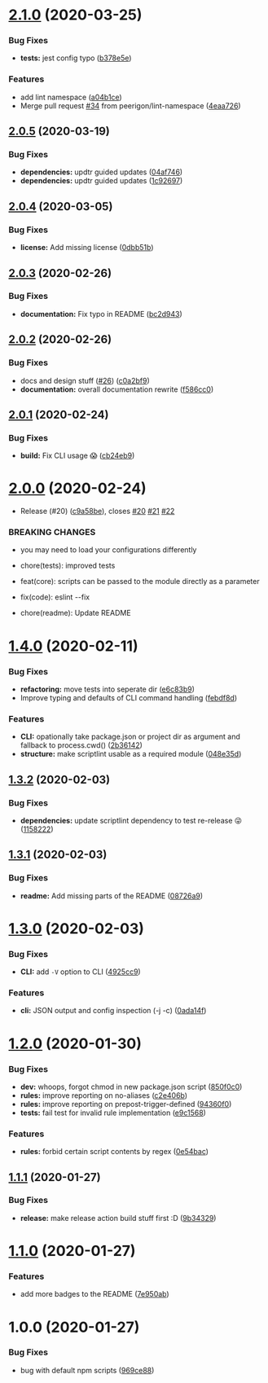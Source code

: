 # [2.1.0](https://github.com/peerigon/scriptlint/compare/v2.0.5...v2.1.0) (2020-03-25)


### Bug Fixes

* **tests:** jest config typo ([b378e5e](https://github.com/peerigon/scriptlint/commit/b378e5e))


### Features

* add lint namespace ([a04b1ce](https://github.com/peerigon/scriptlint/commit/a04b1ce))
* Merge pull request [#34](https://github.com/peerigon/scriptlint/issues/34) from peerigon/lint-namespace ([4eaa726](https://github.com/peerigon/scriptlint/commit/4eaa726))

## [2.0.5](https://github.com/peerigon/scriptlint/compare/v2.0.4...v2.0.5) (2020-03-19)


### Bug Fixes

* **dependencies:** updtr guided updates ([04af746](https://github.com/peerigon/scriptlint/commit/04af746))
* **dependencies:** updtr guided updates ([1c92697](https://github.com/peerigon/scriptlint/commit/1c92697))

## [2.0.4](https://github.com/peerigon/scriptlint/compare/v2.0.3...v2.0.4) (2020-03-05)


### Bug Fixes

* **license:** Add missing license ([0dbb51b](https://github.com/peerigon/scriptlint/commit/0dbb51b))

## [2.0.3](https://github.com/peerigon/scriptlint/compare/v2.0.2...v2.0.3) (2020-02-26)


### Bug Fixes

* **documentation:** Fix typo in README ([bc2d943](https://github.com/peerigon/scriptlint/commit/bc2d943))

## [2.0.2](https://github.com/peerigon/scriptlint/compare/v2.0.1...v2.0.2) (2020-02-26)


### Bug Fixes

* docs and design stuff ([#26](https://github.com/peerigon/scriptlint/issues/26)) ([c0a2bf9](https://github.com/peerigon/scriptlint/commit/c0a2bf9))
* **documentation:** overall documentation rewrite ([f586cc0](https://github.com/peerigon/scriptlint/commit/f586cc0))

## [2.0.1](https://github.com/peerigon/scriptlint/compare/v2.0.0...v2.0.1) (2020-02-24)


### Bug Fixes

* **build:** Fix CLI usage :scream: ([cb24eb9](https://github.com/peerigon/scriptlint/commit/cb24eb9))

# [2.0.0](https://github.com/peerigon/scriptlint/compare/v1.4.0...v2.0.0) (2020-02-24)


* Release (#20) ([c9a58be](https://github.com/peerigon/scriptlint/commit/c9a58be)), closes [#20](https://github.com/peerigon/scriptlint/issues/20) [#21](https://github.com/peerigon/scriptlint/issues/21) [#22](https://github.com/peerigon/scriptlint/issues/22)


### BREAKING CHANGES

* you may need to load your configurations differently

* chore(tests): improved tests

* feat(core): scripts can be passed to the module directly as a parameter

* fix(code): eslint --fix

* chore(readme): Update README

# [1.4.0](https://github.com/peerigon/scriptlint/compare/v1.3.2...v1.4.0) (2020-02-11)


### Bug Fixes

* **refactoring:** move tests into seperate dir ([e6c83b9](https://github.com/peerigon/scriptlint/commit/e6c83b9))
* Improve typing and defaults of CLI command handling ([febdf8d](https://github.com/peerigon/scriptlint/commit/febdf8d))


### Features

* **CLI:** opationally take package.json or project dir as argument and fallback to process.cwd() ([2b36142](https://github.com/peerigon/scriptlint/commit/2b36142))
* **structure:** make scriptlint usable as a required module ([048e35d](https://github.com/peerigon/scriptlint/commit/048e35d))

## [1.3.2](https://github.com/peerigon/scriptlint/compare/v1.3.1...v1.3.2) (2020-02-03)


### Bug Fixes

* **dependencies:** update scriptlint dependency to test re-release 😜 ([1158222](https://github.com/peerigon/scriptlint/commit/1158222))

## [1.3.1](https://github.com/peerigon/scriptlint/compare/v1.3.0...v1.3.1) (2020-02-03)


### Bug Fixes

* **readme:** Add missing parts of the README ([08726a9](https://github.com/peerigon/scriptlint/commit/08726a9))

# [1.3.0](https://github.com/peerigon/scriptlint/compare/v1.2.0...v1.3.0) (2020-02-03)


### Bug Fixes

* **CLI:** add `-V` option to CLI ([4925cc9](https://github.com/peerigon/scriptlint/commit/4925cc9))


### Features

* **cli:** JSON output and config inspection (-j -c) ([0ada14f](https://github.com/peerigon/scriptlint/commit/0ada14f))

# [1.2.0](https://github.com/peerigon/scriptlint/compare/v1.1.1...v1.2.0) (2020-01-30)


### Bug Fixes

* **dev:** whoops, forgot chmod in new package.json script ([850f0c0](https://github.com/peerigon/scriptlint/commit/850f0c0))
* **rules:** improve reporting on no-aliases ([c2e406b](https://github.com/peerigon/scriptlint/commit/c2e406b))
* **rules:** improve reporting on prepost-trigger-defined ([94360f0](https://github.com/peerigon/scriptlint/commit/94360f0))
* **tests:** fail test for invalid rule implementation ([e9c1568](https://github.com/peerigon/scriptlint/commit/e9c1568))


### Features

* **rules:** forbid certain script contents by regex ([0e54bac](https://github.com/peerigon/scriptlint/commit/0e54bac))

## [1.1.1](https://github.com/peerigon/scriptlint/compare/v1.1.0...v1.1.1) (2020-01-27)


### Bug Fixes

* **release:** make release action build stuff first :D ([9b34329](https://github.com/peerigon/scriptlint/commit/9b34329))

# [1.1.0](https://github.com/peerigon/scriptlint/compare/v1.0.0...v1.1.0) (2020-01-27)


### Features

* add more badges to the README ([7e950ab](https://github.com/peerigon/scriptlint/commit/7e950ab))

# 1.0.0 (2020-01-27)


### Bug Fixes

* bug with default npm scripts ([969ce88](https://github.com/peerigon/scriptlint/commit/969ce88))
